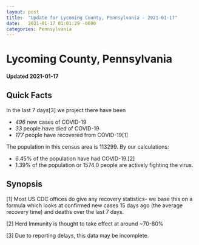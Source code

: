 ```yaml
---
layout: post
title:  "Update for Lycoming County, Pennsylvania - 2021-01-17"
date:   2021-01-17 01:01:29 -0600
categories: Pennsylvania
---
```


# Lycoming County, Pennsylvania
#### Updated 2021-01-17

## Quick Facts

In the last 7 days[3] we project there have been
- *496* new cases of COVID-19
- *33* people have died of COVID-19
- *177* people have recovered from COVID-19[1]

The population in this census area is 113299. By our calculations:
- 6.45% of the population have had COVID-19.[2]
- 1.39% of the population or 1574.0 people are actively fighting the virus.

## Synopsis




[1] Most US CDC offices do give any recovery statistics- we base this on a formula which looks at confirmed new cases
15 days ago (the average recovery time) and deaths over the last 7 days.

[2] Herd Immunity is thought to take effect at around ~70-80%

[3] Due to reporting delays, this data may be incomplete.
 
    